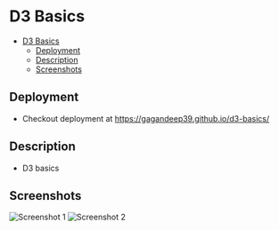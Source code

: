 # D3 Basics

- [D3 Basics](#d3-basics)
  - [Deployment](#deployment)
  - [Description](#description)
  - [Screenshots](#screenshots)

## Deployment

- Checkout deployment at <https://gagandeep39.github.io/d3-basics/>

## Description

- D3 basics

## Screenshots

![Screenshot 1](./assets/screenshot_1.png)
![Screenshot 2](./assets/screenshot_2.png)
